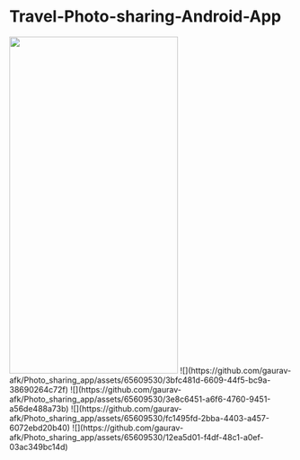 # Travel-Photo-sharing-Android-App

<img src="https://github.com/gaurav-afk/Photo_sharing_app/assets/65609530/aff77386-b5c4-4dc9-a0cc-d87cf7304b5e" width="300" height="600">
![](https://github.com/gaurav-afk/Photo_sharing_app/assets/65609530/3bfc481d-6609-44f5-bc9a-38690264c72f)
![](https://github.com/gaurav-afk/Photo_sharing_app/assets/65609530/3e8c6451-a6f6-4760-9451-a56de488a73b)
![](https://github.com/gaurav-afk/Photo_sharing_app/assets/65609530/fc1495fd-2bba-4403-a457-6072ebd20b40)
![](https://github.com/gaurav-afk/Photo_sharing_app/assets/65609530/12ea5d01-f4df-48c1-a0ef-03ac349bc14d)
